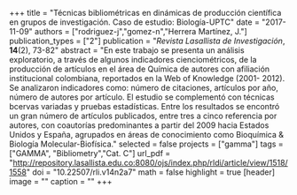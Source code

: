 +++
title = "Técnicas bibliométricas en dinámicas de producción científica en grupos de investigación. Caso de estudio: Biología-UPTC"
date = "2017-11-09"
authors = ["rodriguez-j","gomez-n","Herrera Martínez, J."]
publication_types = ["2"]
publication = "*Revista Lasallista de Investigación*, **14**(2), 73-82"
abstract = "En este trabajo se presenta un análisis exploratorio, a través de algunos indicadores cienciométricos, de la producción de artículos en el área de Química de autores con afiliación institucional colombiana, reportados en la Web of Knowledge (2001- 2012). Se analizaron indicadores como: número de citaciones, artículos por año, número de autores por artículo. El estudio se complementó con técnicas bcervas variadas y pruebas estadísticas. Entre los resultados se encontró un gran número de artículos publicados, entre tres a cinco referencia por autores, con coautorías predominantes a partir del 2009 hacia Estados Unidos y España, agrupados en áreas de conocimiento como Bioquímica & Biología Molecular-Biofísica."
selected = false
projects = ["gamma"]
tags = ["GAMMA", "Bibliometry","Cat. C"]
url_pdf = "http://repository.lasallista.edu.co:8080/ojs/index.php/rldi/article/view/1518/1558"
doi = "10.22507/rli.v14n2a7"
math = false
highlight = true
[header]
image = ""
caption = ""
+++

